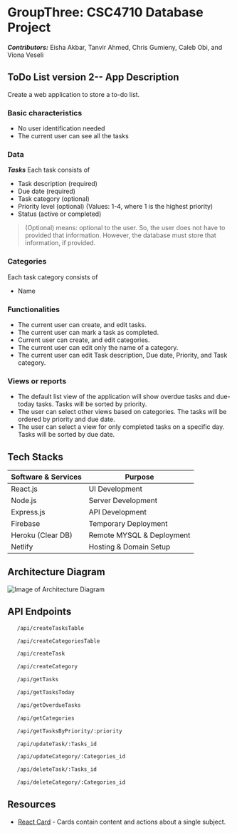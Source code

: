 
# GroupThree: CSC4710 Database Project
**_Contributors:_** Eisha Akbar, Tanvir Ahmed, Chris Gumieny, Caleb Obi, and Viona Veseli
##
## ToDo List version 2-- App Description
Create a web application to store a to-do list.

### Basic characteristics
- No user identification needed 
- The current user can see all the tasks

### Data 
  **_Tasks_**
Each task consists of
- Task description (required)
- Due date (required)
- Task category (optional)
- Priority level (optional) (Values: 1-4, where 1 is the highest priority)
- Status (active or completed)
> (Optional) means: optional to the user. So, the user does not have to provided that information. However, the database must store that information, if provided.

### Categories
Each task category consists of
- Name

### Functionalities
-	The current user can create, and edit tasks.
-	The current user can mark a task as completed.
-	Current user can create, and edit categories. 
-	The current user can edit only the name of a category.
-	The current user can edit Task description, Due date, Priority, and Task category.

### Views or reports
-	The default list view of the application will show overdue tasks and due-today tasks. Tasks will be sorted by priority.
-	The user can select other views based on categories. The tasks will be ordered by priority and due date.
-	The user can select a view for only completed tasks on a specific day. Tasks will be sorted by due date.

## Tech Stacks
| Software & Services | Purpose |
| ------ | ------ |
| React.js | UI Development |
| Node.js | Server Development |
| Express.js | API Development |
| Firebase | Temporary Deployment |
| Heroku (Clear DB) | Remote MYSQL & Deployment |
| Netlify | Hosting & Domain Setup |

## Architecture Diagram
![Image of Architecture Diagram](https://user-images.githubusercontent.com/82237730/142081881-732fc3bc-afa9-4136-b7bb-ae82a67a6e5e.png)

## API Endpoints
```sh
   /api/createTasksTable
   ```
```sh
   /api/createCategoriesTable
   ```
```sh
   /api/createTask
```
```sh
   /api/createCategory
   ```
```sh
   /api/getTasks
   ```
```sh
   /api/getTasksToday
   ```
```sh
   /api/getOverdueTasks
   ```
```sh
   /api/getCategories
   ```
```sh
   /api/getTasksByPriority/:priority
```
```sh
   /api/updateTask/:Tasks_id
   ```
```sh
   /api/updateCategory/:Categories_id
   ```
```sh
   /api/deleteTask/:Tasks_id
   ```
```sh
   /api/deleteCategory/:Categories_id
   ```   
## Resources
- [React Card] - Cards contain content and actions about a single subject.


[React Card]: <https://mui.com/components/cards/>
